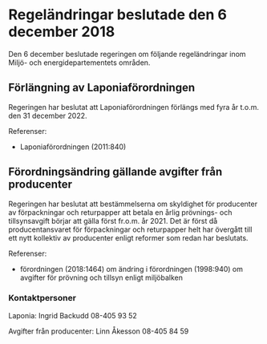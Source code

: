 # Regeländringar beslutade den 6 december 2018

Den 6 december beslutade regeringen om följande regeländringar inom Miljö- och energidepartementets områden.

## Förlängning av Laponiaförordningen

Regeringen har beslutat att Laponiaförordningen förlängs med fyra år t.o.m. den 31 december 2022.

Referenser:

* Laponiaförordningen (2011:840)

## Förordningsändring gällande avgifter från producenter

Regeringen har beslutat att bestämmelserna om skyldighet för producenter av förpackningar och returpapper att betala en årlig prövnings- och tillsynsavgift börjar att gälla först fr.o.m. år 2021. Det är först då producentansvaret för förpackningar och returpapper helt har övergått till ett nytt kollektiv av producenter enligt reformer som redan har beslutats.

Referenser:

* förordningen (2018:1464) om ändring i förordningen (1998:940) om avgifter för prövning och tillsyn enligt miljöbalken

### Kontaktpersoner

Laponia: Ingrid Backudd 08-405 93 52

Avgifter från producenter: Linn Åkesson 08-405 84 59
